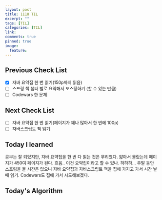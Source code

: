 ```yaml
---
layout: post
title: 1118 TIL
excerpt: ""
tags: [TIL]
categories: [TIL]
link:
comments: true
pinned: true
image:
  feature:
---
```


## Previous Check List

- [x] 자바 요약집 한 번 읽기(150p까지 읽음)
- [ ] 스프링 책 챕터 별로 요약해서 포스팅하기 (할 수 있는 만큼)
- [ ] Codewars 한 문제

## Next Check List

- [ ] 자바 요약집 한 번 읽기(페이지가 꽤나 많아서 한 번에 100p)
- [ ] 자바스크립트 책 읽기

## Today I learned

공부는 잘 되었지만, 자바 요약집을 한 번 다 읽는 것은 무리였다. 얇아서 몰랐는데 페이지가 450여 페이지가 된다. 흐음.. 이건 요약집이라고 할 수 있나. 하하하… 주말 동안 스프링을 볼 시간은 없으니 자바 요약집과 자바스크립트 책을 집에 가지고 가서 시간 날 때 읽기. Codewars도 집에 가서 시도해보겠다. 

## Today's Algorithm

